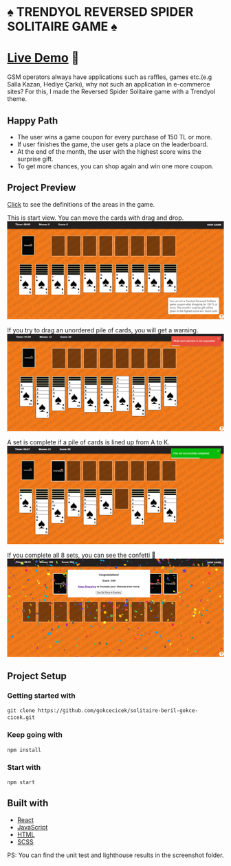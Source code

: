 # ♠️ TRENDYOL REVERSED SPIDER SOLITAIRE GAME ♠️

# [Live Demo](https://solitaire-beril-gokce-cicek.herokuapp.com/) 🚀

GSM operators always have applications such as raffles, games etc.(e.g Salla Kazan, Hediye Çarkı), why not such an application in e-commerce sites? For this, I made the Reversed Spider Solitaire game with a Trendyol theme.

 ## Happy Path
 
- The user wins a game coupon for every purchase of 150 TL or more.
- If user finishes the game, the user gets a place on the leaderboard.
- At the end of the month, the user with the highest score wins the surprise gift.
- To get more chances, you can shop again and win one more coupon.

## Project Preview

[Click](https://www.solitairecardgames.com/how-to-play-solitaire) to see the definitions of the areas in the game.

This is start view. You can move the cards with drag and drop.
![](./screenshots/preview_1.PNG)

If you try to drag an unordered pile of cards, you will get a warning.
![](./screenshots/preview_2.PNG)

A set is complete if a pile of cards is lined up from A to K.
![](./screenshots/preview_3.PNG)

If you complete all 8 sets, you can see the confetti 🥂
![](./screenshots/preview_4.PNG)

## Project Setup

### Getting started with
```
git clone https://github.com/gokcecicek/solitaire-beril-gokce-cicek.git
```

### Keep going with

```
npm install
```

### Start with
```
npm start
```

## Built with
- [React](https://reactjs.org)
- [JavaScript](https://developer.mozilla.org/en-US/docs/Web/JavaScript)
- [HTML](https://developer.mozilla.org/en-US/docs/Web/HTML)
- [SCSS](https://sass-lang.com/guide)

PS: You can find the unit test and lighthouse results in the screenshot folder.
